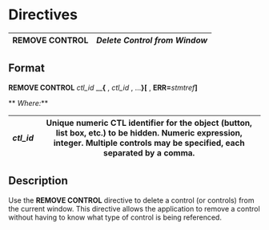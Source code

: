 # Directives 

**REMOVE CONTROL** |  **_Delete Control from Window_**  
---|---  
  
## Format

**REMOVE CONTROL**  _ctl_id_ __**{** , _ctl_id_ , ...**}[** , **ERR=**_stmtref_**]**  
  
** _Where:_**

_ctl_id_ |  Unique numeric CTL identifier for the object (button, list box, etc.) to be hidden. Numeric expression, integer. Multiple controls may be specified, each separated by a comma.  
---|---  
  
## Description

Use the **REMOVE CONTROL** directive to delete a control (or controls) from the current window. This directive allows the application to remove a control without having to know what type of control is being referenced.
